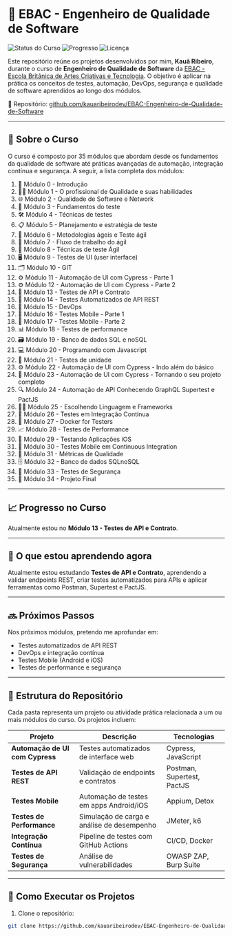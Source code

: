 # 🧪 EBAC - Engenheiro de Qualidade de Software

![Status do Curso](https://img.shields.io/badge/Curso-EBAC%20QA-blue)
![Progresso](https://img.shields.io/badge/Progresso-Módulo%2013-yellow)
![Licença](https://img.shields.io/badge/Licença-MIT-green)

Este repositório reúne os projetos desenvolvidos por mim, **Kauã Ribeiro**, durante o curso de **Engenheiro de Qualidade de Software** da [EBAC - Escola Britânica de Artes Criativas e Tecnologia](https://ebaconline.com.br). O objetivo é aplicar na prática os conceitos de testes, automação, DevOps, segurança e qualidade de software aprendidos ao longo dos módulos.

🔗 Repositório: [github.com/kauaribeirodev/EBAC-Engenheiro-de-Qualidade-de-Software](https://github.com/kauaribeirodev/EBAC-Engenheiro-de-Qualidade-de-Software)

---

## 📘 Sobre o Curso

O curso é composto por 35 módulos que abordam desde os fundamentos da qualidade de software até práticas avançadas de automação, integração contínua e segurança. A seguir, a lista completa dos módulos:

1. 🧭 Módulo 0 - Introdução  
2. 👨‍💼 Módulo 1 - O profissional de Qualidade e suas habilidades  
3. 🌐 Módulo 2 - Qualidade de Software e Network  
4. 🧪 Módulo 3 - Fundamentos do teste  
5. 🛠️ Módulo 4 - Técnicas de testes  
6. 📋 Módulo 5 - Planejamento e estratégia de teste  
7. 🚀 Módulo 6 - Metodologias ágeis e Teste ágil  
8. 🔄 Módulo 7 - Fluxo de trabalho do ágil  
9. 🧠 Módulo 8 - Técnicas de teste Ágil  
10. 🖥️ Módulo 9 - Testes de UI (user interface)  
11. 🗂️ Módulo 10 - GIT  
12. ⚙️ Módulo 11 - Automação de UI com Cypress - Parte 1  
13. ⚙️ Módulo 12 - Automação de UI com Cypress - Parte 2  
14. 🔌 Módulo 13 - Testes de API e Contrato  
15. 🧬 Módulo 14 - Testes Automatizados de API REST  
16. 🧰 Módulo 15 - DevOps  
17. 📱 Módulo 16 - Testes Mobile - Parte 1  
18. 📱 Módulo 17 - Testes Mobile - Parte 2  
19. 📊 Módulo 18 - Testes de performance  
20. 🗃️ Módulo 19 - Banco de dados SQL e noSQL  
21. 💻 Módulo 20 - Programando com Javascript  
22. 🧪 Módulo 21 - Testes de unidade  
23. ⚙️ Módulo 22 - Automação de UI com Cypress - Indo além do básico  
24. 🧩 Módulo 23 - Automação de UI com Cypress - Tornando o seu projeto completo  
25. 🔍 Módulo 24 - Automação de API Conhecendo GraphQL Supertest e PactJS  
26. 🧑‍🔬 Módulo 25 - Escolhendo Linguagem e Frameworks  
27. 🔁 Módulo 26 - Testes em Integração Contínua  
28. 🐳 Módulo 27 - Docker for Testers  
29. 📈 Módulo 28 - Testes de Performance  
30. 🍏 Módulo 29 - Testando Aplicações iOS  
31. 🔄 Módulo 30 - Testes Mobile em Continuous Integration  
32. 📐 Módulo 31 - Métricas de Qualidade  
33. 🗄️ Módulo 32 - Banco de dados SQLnoSQL  
34. 🔐 Módulo 33 - Testes de Segurança  
35. 🏁 Módulo 34 - Projeto Final

---

## 📈 Progresso no Curso

Atualmente estou no **Módulo 13 - Testes de API e Contrato**.

---

## 📌 O que estou aprendendo agora

Atualmente estou estudando **Testes de API e Contrato**, aprendendo a validar endpoints REST, criar testes automatizados para APIs e aplicar ferramentas como Postman, Supertest e PactJS.

---

## 🔜 Próximos Passos

Nos próximos módulos, pretendo me aprofundar em:

- Testes automatizados de API REST
- DevOps e integração contínua
- Testes Mobile (Android e iOS)
- Testes de performance e segurança

---

## 📂 Estrutura do Repositório

Cada pasta representa um projeto ou atividade prática relacionada a um ou mais módulos do curso. Os projetos incluem:

| Projeto | Descrição | Tecnologias |
|--------|-----------|-------------|
| **Automação de UI com Cypress** | Testes automatizados de interface web | Cypress, JavaScript |
| **Testes de API REST** | Validação de endpoints e contratos | Postman, Supertest, PactJS |
| **Testes Mobile** | Automação de testes em apps Android/iOS | Appium, Detox |
| **Testes de Performance** | Simulação de carga e análise de desempenho | JMeter, k6 |
| **Integração Contínua** | Pipeline de testes com GitHub Actions | CI/CD, Docker |
| **Testes de Segurança** | Análise de vulnerabilidades | OWASP ZAP, Burp Suite |

---

## 🚀 Como Executar os Projetos

1. Clone o repositório:

```bash
git clone https://github.com/kauaribeirodev/EBAC-Engenheiro-de-Qualidade-de-Software.git
